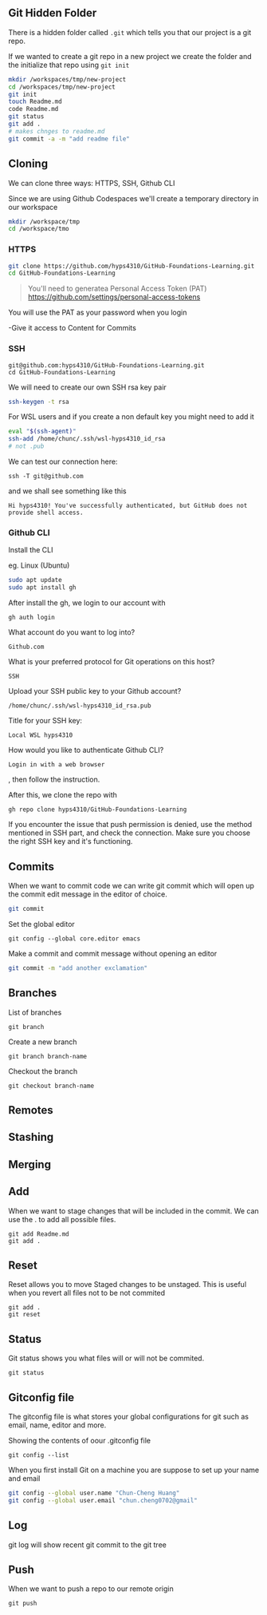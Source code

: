 ## Git Hidden Folder

There is a hidden folder called `.git` which tells you that our project is a git repo.

If we wanted to create a git repo in a new project we create the folder and the initialize that repo using `git init`

```sh
mkdir /workspaces/tmp/new-project
cd /workspaces/tmp/new-project
git init
touch Readme.md
code Readme.md
git status
git add .
# makes chnges to readme.md
git commit -a -m "add readme file"
```

## Cloning 

We can clone three ways: HTTPS, SSH, Github CLI

Since we are using Github Codespaces we'll create a temporary directory in our workspace

```sh
mkdir /workspace/tmp
cd /workspace/tmo
```

### HTTPS

```sh
git clone https://github.com/hyps4310/GitHub-Foundations-Learning.git
cd GitHub-Foundations-Learning
```

> You'll need to generatea Personal Access Token (PAT)
https://github.com/settings/personal-access-tokens

You will use the PAT as your password when you login

-Give it access to Content for Commits

### SSH

```ssh
git@github.com:hyps4310/GitHub-Foundations-Learning.git
cd GitHub-Foundations-Learning
```

We will need to create our own SSH rsa key pair

```sh
ssh-keygen -t rsa
```

For WSL users and if you create a non default key you might need to add it 

```sh
eval "$(ssh-agent)"
ssh-add /home/chunc/.ssh/wsl-hyps4310_id_rsa 
# not .pub
```

We can test our connection here:
```
ssh -T git@github.com
```
and we shall see something like this
```
Hi hyps4310! You've successfully authenticated, but GitHub does not provide shell access.
```

### Github CLI

Install the CLI 

eg. Linux (Ubuntu)
```sh
sudo apt update
sudo apt install gh
```

After install the gh, we login to our account with

```
gh auth login
```

What account do you want to log into? 
```
Github.com
```

What is your preferred protocol for Git operations on this host?
```
SSH
```

Upload your SSH public key to your Github account? 
```
/home/chunc/.ssh/wsl-hyps4310_id_rsa.pub
```

Title for your SSH key:
```
Local WSL hyps4310
```

How would you like to authenticate Github CLI?
```
Login in with a web browser
```
, then follow the instruction.

After this, we clone the repo with
```
gh repo clone hyps4310/GitHub-Foundations-Learning
```

If you encounter the issue that push permission is denied, use the method mentioned in SSH part, and check the connection. Make sure you choose the right SSH key and it's functioning.



## Commits 

When we want to commit code we can write git commit which will open up the commit edit message in the editor of choice.

```sh
git commit
```

Set the global editor
```
git config --global core.editor emacs
```

Make a commit and commit message without opening an editor
```sh
git commit -m "add another exclamation"
```

## Branches

List of branches

```
git branch
```

Create a new branch 

```
git branch branch-name
```

Checkout the branch 

```
git checkout branch-name
```



## Remotes

## Stashing

## Merging

## Add

When we want to stage changes that will be included in the commit.
We can use the . to add all possible files.

```
git add Readme.md
git add .
```

## Reset 

Reset allows you to move Staged changes to be unstaged.
This is useful when you revert all files not to be not commited

```
git add .
git reset
```

## Status 

Git status shows you what files will or will not be commited.

```
git status
```

## Gitconfig file

The gitconfig file is what stores your global configurations for git such as email, name, editor and more. 

Showing the contents of oour .gitconfig file
```
git config --list
```

When you first install Git on a machine you are suppose to set up your name and email

```sh
git config --global user.name "Chun-Cheng Huang"
git config --global user.email "chun.cheng0702@gmail"
```

## Log 

git log will show recent git commit to the git tree

## Push

When we want to push a repo to our remote origin 

```
git push
```